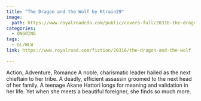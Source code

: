 ```yaml
---
title: "The Dragon and the Wolf by Ktrain29"
image:
  path: https://www.royalroadcdn.com/public/covers-full/20316-the-dragon-and-the-wolf.jpg
categories:
  - ONGOING
tags:
  - GL/WLW
link: https://www.royalroad.com/fiction/20316/the-dragon-and-the-wolf

---
```

Action, Adventure, Romance
A noble, charismatic leader hailed as the next chieftain to her tribe. A deadly, efficient assassin groomed to the next head of her family. A teenage Akane Hattori longs for meaning and validation in her life. Yet when she meets a beautiful foreigner, she finds so much more.

